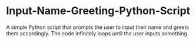 # Input-Name-Greeting-Python-Script
A simple Python script that prompts the user to input their name and greets them accordingly.
The code infinitely loops until the user inputs something.
